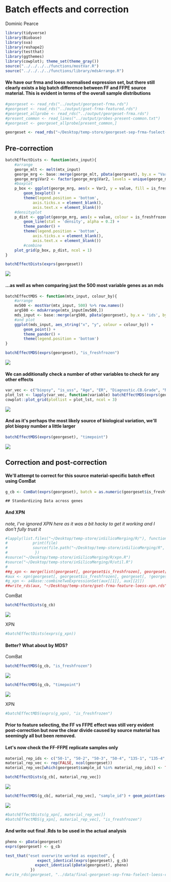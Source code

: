Batch effects and correction
================
Dominic Pearce

``` r
library(tidyverse)
library(Biobase)
library(sva)
library(reshape2)
library(testthat)
library(ggthemes)
library(cowplot); theme_set(theme_gray())
source("../../../../functions/mostVar.R")
source("../../../../functions/library/mdsArrange.R")
```

#### We have our frma and loess normalised expression set, but there still clearly exists a big batch difference between FF and FFPE source material. This is evident in terms of the overall sample distributions

``` r
#georgeset <- read_rds("../output/georgeset-frma.rds")
#georgeset <- read_rds("../output/gset-frma-featured.rds")
#georgeset_allprobe <- read_rds("../output/georgeset-frma.rds")
#present_common <- read_lines("../output/probes-present-common.txt")
#georgeset <- georgeset_allprobe[present_common,]

georgeset <- read_rds("~/Desktop/temp-store/georgeset-sep-frma-fselect-loess-clin.Rds")
```

Pre-correction
--------------

``` r
batchEffectDists <- function(mtx_input){
    #arrange
    george_mlt <- melt(mtx_input)
    george_mrg <- base::merge(george_mlt, pData(georgeset), by.x = "Var2", by.y = 0)
    george_mrg$Var2 <- factor(george_mrg$Var2, levels = unique(george_mrg$Var2[order(george_mrg$is_freshfrozen)]))
    #boxplot
    p_box <- ggplot(george_mrg, aes(x = Var2, y = value, fill = is_freshfrozen)) + 
        geom_boxplot() +
        theme(legend.position = 'bottom',
            axis.ticks.x = element_blank(),
            axis.text.x = element_blank())
    #densityplot
    p_dist <- ggplot(george_mrg, aes(x = value, colour = is_freshfrozen, group = Var2), alpha = 0.05) + 
        geom_line(stat = 'density', alpha = 0.2) + 
        theme_pander() +    
        theme(legend.position = 'bottom',
            axis.ticks.x = element_blank(),
            axis.text.x = element_blank()) 
        #combine
    plot_grid(p_box, p_dist, ncol = 1)
}

batchEffectDists(exprs(georgeset))
```

<img src="batch-correction_files/figure-markdown_github-ascii_identifiers/unnamed-chunk-4-1.png" style="display: block; margin: auto;" />

#### ...as well as when comparing just the 500 most variable genes as an mds

``` r
batchEffectMDS <- function(mtx_input, colour_by){
    #arrange
    mv500 <- mostVar(mtx_input, 500) %>% row.names()
    arg500 <- mdsArrange(mtx_input[mv500,]) 
    mds_input <- base::merge(arg500, pData(georgeset), by.x = 'ids', by.y = 0)
    #and plot
    ggplot(mds_input, aes_string("x", "y", colour = colour_by)) + 
        geom_point() + 
        theme_pander() + 
        theme(legend.position = 'bottom')
}

batchEffectMDS(exprs(georgeset), "is_freshfrozen")
```

<img src="batch-correction_files/figure-markdown_github-ascii_identifiers/unnamed-chunk-5-1.png" style="display: block; margin: auto;" />

#### We can additionally check a number of other variables to check for any other effects

``` r
var_vec <- c("biopsy", "is_uss", "Age", "ER", "Diagnostic.CB.Grade", "No.of.Pos.Nodes")
plot_lst <- lapply(var_vec, function(variable) batchEffectMDS(exprs(georgeset), variable))
cowplot::plot_grid(plotlist = plot_lst, ncol = 3)
```

<img src="batch-correction_files/figure-markdown_github-ascii_identifiers/unnamed-chunk-6-1.png" style="display: block; margin: auto;" />

#### And as it's perhaps the most likely source of biological variation, we'll plot biopsy number a little larger

``` r
batchEffectMDS(exprs(georgeset), "timepoint")
```

<img src="batch-correction_files/figure-markdown_github-ascii_identifiers/unnamed-chunk-7-1.png" style="display: block; margin: auto;" />

Correction and post-correction
------------------------------

#### We'll attempt to correct for this source material-specific batch effect using ComBat

``` r
g_cb <- ComBat(exprs(georgeset), batch = as.numeric(georgeset$is_freshfrozen))
```

    ## Standardizing Data across genes

#### And XPN

*note, I've ignored XPN here as it was a bit hacky to get it working and I don't fully trust it*

``` r
#lapply(list.files("~/Desktop/temp-store/inSilicoMerging/R/"), function(file){
#           print(file)
#           source(file.path("~/Desktop/temp-store/inSilicoMerging/R", file))
#            })
#source("~/Desktop/temp-store/inSilicoMerging/R/xpn.R")
#source("~/Desktop/temp-store/inSilicoMerging/R/util.R")
#
##g_xpn <- merge(list(georgeset[, georgeset$is_freshfrozen], georgeset[, !georgeset$is_freshfrozen]), method = "XPN")
#aux <- xpn(georgeset[, georgeset$is_freshfrozen], georgeset[, !georgeset$is_freshfrozen])
#g_xpn <- a4Base::combineTwoExpressionSet(aux[[1]], aux[[2]])
##write_rds(aux, "~/Desktop/temp-store/gset-frma-feature-loess-xpn.rds")
```

ComBat

``` r
batchEffectDists(g_cb)
```

<img src="batch-correction_files/figure-markdown_github-ascii_identifiers/unnamed-chunk-10-1.png" style="display: block; margin: auto;" />

XPN

``` r
#batchEffectDists(exprs(g_xpn))
```

#### Better? What about by MDS?

ComBat

``` r
batchEffectMDS(g_cb, "is_freshfrozen")
```

<img src="batch-correction_files/figure-markdown_github-ascii_identifiers/unnamed-chunk-12-1.png" style="display: block; margin: auto;" />

``` r
batchEffectMDS(g_cb, "timepoint") 
```

<img src="batch-correction_files/figure-markdown_github-ascii_identifiers/unnamed-chunk-12-2.png" style="display: block; margin: auto;" />

XPN

``` r
#batchEffectMDS(exprs(g_xpn), "is_freshfrozen")
```

#### Prior to feature selecting, the FF vs FFPE effect was still very evident post-correction but now the clear divide caused by source material has seemingly all but been removed.

#### Let's now check the FF-FFPE replicate samples only

``` r
material_rep_ids <- c("50-1", "50-2", "50-3", "50-4", "135-1", "135-4", "188-1", "268-1", "268-2", "298-1", "298-2", "347-3", "413-1", "413-2", "416-1", "416-2")
material_rep_vec <- rep(FALSE, ncol(georgeset))
material_rep_vec[which(georgeset$sample_id %in% material_rep_ids)] <- TRUE

batchEffectDists(g_cb[, material_rep_vec])
```

<img src="batch-correction_files/figure-markdown_github-ascii_identifiers/unnamed-chunk-14-1.png" style="display: block; margin: auto;" />

``` r
batchEffectMDS(g_cb[, material_rep_vec], "sample_id") + geom_point(aes(size = is_freshfrozen))
```

<img src="batch-correction_files/figure-markdown_github-ascii_identifiers/unnamed-chunk-14-2.png" style="display: block; margin: auto;" />

``` r
#batchEffectDists(g_xpn[, material_rep_vec])
#batchEffectMDS(g_xpn[, material_rep_vec], "is_freshfrozen")
```

#### And write out final .Rds to be used in the actual analysis

``` r
pheno <- pData(georgeset)
exprs(georgeset) <- g_cb

test_that("eset overwrite worked as expected", {
              expect_identical(exprs(georgeset), g_cb)
             expect_identical(pData(georgeset), pheno)
           })
#write_rds(georgeset, "../data/final-georgeset-sep-frma-fselect-loess-clin-cb.Rds")
```
